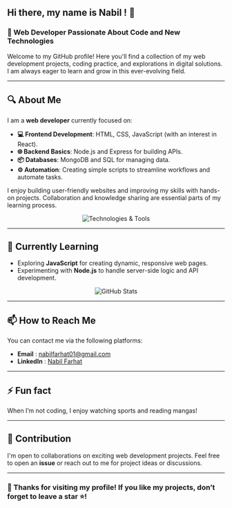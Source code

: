 ## Hi there, my name is Nabil ! 👋

### 🚀 Web Developer Passionate About Code and New Technologies

Welcome to my GitHub profile! Here you'll find a collection of my web development projects, coding practice, and explorations in digital solutions. I am always eager to learn and grow in this ever-evolving field.

---

## 🔍 About Me

I am a **web developer** currently focused on:

- **💻 Frontend Development**: HTML, CSS, JavaScript (with an interest in React).
- **🌐 Backend Basics**: Node.js and Express for building APIs.
- **📦 Databases**: MongoDB and SQL for managing data.
- **⚙️ Automation**: Creating simple scripts to streamline workflows and automate tasks.

I enjoy building user-friendly websites and improving my skills with hands-on projects. Collaboration and knowledge sharing are essential parts of my learning process.

<p align="center">
  <img src="https://skillicons.dev/icons?i=html,css,js,nodejs,mongodb,git&theme=light" alt="Technologies & Tools" />
</p>

---

## 🌱 Currently Learning

- Exploring **JavaScript** for creating dynamic, responsive web pages.
- Experimenting with **Node.js** to handle server-side logic and API development.

<p align="center">
  <img src="https://github-readme-stats.vercel.app/api?username=octocat&show_icons=true&theme=radical" alt="GitHub Stats" />
</p>

---

## 📫 How to Reach Me

You can contact me via the following platforms:

- **Email** : nabilfarhat01@gmail.com
- **LinkedIn** : [Nabil Farhat](https://www.linkedin.com/in/nabil-farhat-998427199?utm_source=share&utm_campaign=share_via&utm_content=profile&utm_medium=ios_app)

---

## ⚡ Fun fact

When I’m not coding, I enjoy watching sports and reading mangas!

---

## 🤝 Contribution

I'm open to collaborations on exciting web development projects. Feel free to open an **issue** or reach out to me for project ideas or discussions.

---

### 🌟 Thanks for visiting my profile! If you like my projects, don’t forget to leave a star ⭐️!

